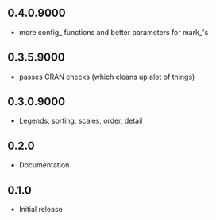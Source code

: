 ## 0.4.0.9000
* more config_ functions and better parameters for mark_'s

## 0.3.5.9000
* passes CRAN checks (which cleans up alot of things)

## 0.3.0.9000
* Legends, sorting, scales, order, detail

## 0.2.0
* Documentation

## 0.1.0 
* Initial release
